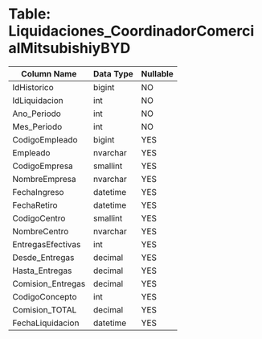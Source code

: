# Table: Liquidaciones_CoordinadorComercialMitsubishiyBYD

| Column Name | Data Type | Nullable |
|-------------|-----------|----------|
| IdHistorico | bigint | NO |
| IdLiquidacion | int | NO |
| Ano_Periodo | int | NO |
| Mes_Periodo | int | NO |
| CodigoEmpleado | bigint | YES |
| Empleado | nvarchar | YES |
| CodigoEmpresa | smallint | YES |
| NombreEmpresa | nvarchar | YES |
| FechaIngreso | datetime | YES |
| FechaRetiro | datetime | YES |
| CodigoCentro | smallint | YES |
| NombreCentro | nvarchar | YES |
| EntregasEfectivas | int | YES |
| Desde_Entregas | decimal | YES |
| Hasta_Entregas | decimal | YES |
| Comision_Entregas | decimal | YES |
| CodigoConcepto | int | YES |
| Comision_TOTAL | decimal | YES |
| FechaLiquidacion | datetime | YES |
